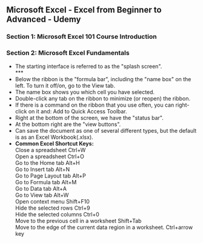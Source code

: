 <h2>Microsoft Excel - Excel from Beginner to Advanced - Udemy</h2>
<h3>Section 1: Microsoft Excel 101 Course Introduction</h3>
<p></p>
<h3>Section 2: Microsoft Excel Fundamentals</h3>

- The starting interface is referred to as the "splash screen".<br>
***<br>
- Below the ribbon is the "formula bar", including the "name box" on the left. To turn it off/on, go to the View tab.<br>
- The name box shows you which cell you have selected.<br>
- Double-click any tab on the ribbon to minimize (or reopen) the ribbon.<br>
- If there is a command on the ribbon that you use often, you can right-click on it and: Add to Quick Access Toolbar.<br>
- Right at the bottom of the screen, we have the "status bar".<br>
- At the bottom right are the "view buttons".<br>
- Can save the document as one of several different types, but the default is as an Excel Workbook(.xlsx).<br>
- <b>Common Excel Shortcut Keys:</b><br>
Close a spreadsheet Ctrl+W<br>
Open a spreadsheet Ctrl+O<br>
Go to the Home tab Alt+H<br>
Go to Insert tab Alt+N <br>
Go to Page Layout tab Alt+P<br>
Go to Formula tab Alt+M<br>
Go to Data tab Alt+A<br>
Go to View tab Alt+W<br>
Open context menu Shift+F10<br>
Hide the selected rows Ctrl+9<br>
Hide the selected columns Ctrl+0<br>
Move to the previous cell in a worksheet Shift+Tab<br>
Move to the edge of the current data region in a worksheet. Ctrl+arrow key


